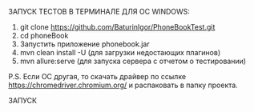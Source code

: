 ЗАПУСК ТЕСТОВ В ТЕРМИНАЛЕ ДЛЯ ОС WINDOWS:
  1. git clone https://github.com/BaturinIgor/PhoneBookTest.git
  2. cd phoneBook
  3. Запустить приложение phonebook.jar
  4. mvn clean install -U (для загрузки недостающих плагинов)
  5. mvn allure:serve (для запуска сервера с отчетом о тестировании)

P.S. Если ОС другая, то скачать драйвер по ссылке https://chromedriver.chromium.org/ и распаковать в папку проекта.

ЗАПУСК 
